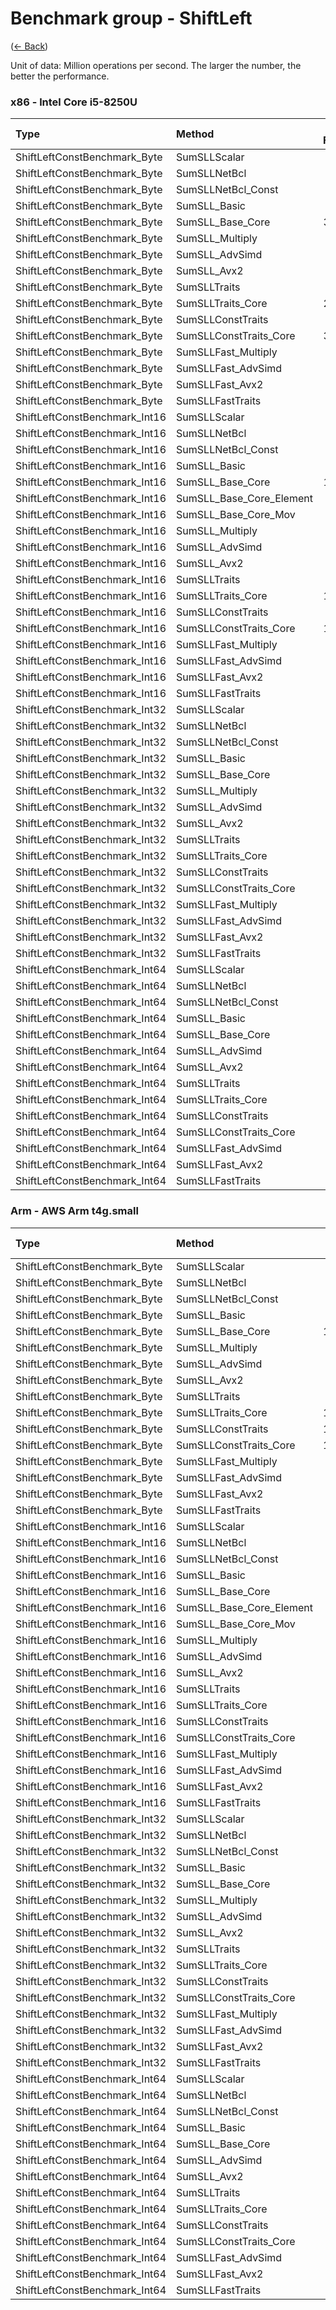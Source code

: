 # Benchmark group - ShiftLeft
([← Back](ShiftLeft.md))

Unit of data: Million operations per second. The larger the number, the better the performance.

### x86 - lntel Core i5-8250U
| Type                          | Method                   | .NET Framework | .NET Core 2.1 | .NET Core 3.1 |  .NET 5.0 |  .NET 6.0 |  .NET 7.0 |
| :---------------------------- | :----------------------- | -------------: | ------------: | ------------: | --------: | --------: | --------: |
| ShiftLeftConstBenchmark_Byte  | SumSLLScalar             |        702.989 |       707.586 |       912.995 |   958.479 |  1178.414 |  1284.920 |
| ShiftLeftConstBenchmark_Byte  | SumSLLNetBcl             |                |               |               |           |           |   986.920 |
| ShiftLeftConstBenchmark_Byte  | SumSLLNetBcl_Const       |                |               |               |           |           |   991.468 |
| ShiftLeftConstBenchmark_Byte  | SumSLL_Basic             |       6390.804 |      6624.372 |     12705.510 | 12211.638 | 13013.599 | 16328.607 |
| ShiftLeftConstBenchmark_Byte  | SumSLL_Base_Core         |      30865.116 |     30231.303 |     34508.336 | 30559.773 | 31084.857 | 16014.270 |
| ShiftLeftConstBenchmark_Byte  | SumSLL_Multiply          |       6930.163 |      7088.927 |     12869.416 | 11982.441 | 13279.775 | 15775.508 |
| ShiftLeftConstBenchmark_Byte  | SumSLL_AdvSimd           |                |               |               |           |           |           |
| ShiftLeftConstBenchmark_Byte  | SumSLL_Avx2              |                |               |     18150.707 | 15988.311 | 17462.775 | 20086.875 |
| ShiftLeftConstBenchmark_Byte  | SumSLLTraits             |       6839.084 |      7025.806 |     16527.720 | 17917.063 | 17849.148 | 20350.851 |
| ShiftLeftConstBenchmark_Byte  | SumSLLTraits_Core        |      27532.274 |     26828.943 |     34009.630 | 31183.779 | 30838.282 | 31044.717 |
| ShiftLeftConstBenchmark_Byte  | SumSLLConstTraits        |       8698.413 |      8942.308 |     20628.738 | 25220.267 | 33518.465 | 30680.398 |
| ShiftLeftConstBenchmark_Byte  | SumSLLConstTraits_Core   |      30479.708 |     29350.310 |     33637.813 | 30264.244 | 29831.199 | 32350.096 |
| ShiftLeftConstBenchmark_Byte  | SumSLLFast_Multiply      |       9301.726 |      8676.092 |     21185.978 | 20389.800 | 20579.514 | 26821.848 |
| ShiftLeftConstBenchmark_Byte  | SumSLLFast_AdvSimd       |                |               |               |           |           |           |
| ShiftLeftConstBenchmark_Byte  | SumSLLFast_Avx2          |                |               |     21778.525 | 26684.523 | 29464.590 | 31272.106 |
| ShiftLeftConstBenchmark_Byte  | SumSLLFastTraits         |       8972.513 |      8978.044 |     21090.553 | 27143.873 | 28436.339 | 31363.732 |
| ShiftLeftConstBenchmark_Int16 | SumSLLScalar             |        688.762 |       681.884 |       979.166 |   971.341 |  1103.607 |  1293.578 |
| ShiftLeftConstBenchmark_Int16 | SumSLLNetBcl             |                |               |               |           |           | 15603.602 |
| ShiftLeftConstBenchmark_Int16 | SumSLLNetBcl_Const       |                |               |               |           |           | 16713.688 |
| ShiftLeftConstBenchmark_Int16 | SumSLL_Basic             |       4336.013 |      4448.691 |      9206.985 |  9364.735 | 10592.035 | 15431.765 |
| ShiftLeftConstBenchmark_Int16 | SumSLL_Base_Core         |      16046.658 |     16052.598 |     14677.376 | 17285.330 | 17251.387 | 15909.433 |
| ShiftLeftConstBenchmark_Int16 | SumSLL_Base_Core_Element |       4179.765 |      4054.507 |      8235.392 |  9170.905 | 10011.226 | 13167.032 |
| ShiftLeftConstBenchmark_Int16 | SumSLL_Base_Core_Mov     |       3926.580 |      3929.746 |      8845.021 |  8624.911 |  9726.792 | 14168.092 |
| ShiftLeftConstBenchmark_Int16 | SumSLL_Multiply          |       4288.238 |      4370.965 |      9469.301 |  9515.880 | 10580.946 | 12023.373 |
| ShiftLeftConstBenchmark_Int16 | SumSLL_AdvSimd           |                |               |               |           |           |           |
| ShiftLeftConstBenchmark_Int16 | SumSLL_Avx2              |                |               |     14212.252 | 13795.022 | 13692.307 | 13503.724 |
| ShiftLeftConstBenchmark_Int16 | SumSLLTraits             |       4295.741 |      4429.872 |     13850.121 | 14125.173 | 14591.112 | 12550.094 |
| ShiftLeftConstBenchmark_Int16 | SumSLLTraits_Core        |      15793.797 |     16612.726 |     14115.234 | 16203.782 | 15904.696 | 10580.334 |
| ShiftLeftConstBenchmark_Int16 | SumSLLConstTraits        |       4849.121 |      4866.811 |     14288.791 | 13917.256 | 17727.500 | 14019.203 |
| ShiftLeftConstBenchmark_Int16 | SumSLLConstTraits_Core   |      16917.224 |     15479.262 |     16907.403 | 14960.127 | 17746.234 | 13419.777 |
| ShiftLeftConstBenchmark_Int16 | SumSLLFast_Multiply      |       4623.241 |      4863.332 |     12334.222 | 12958.415 | 14830.091 | 11163.718 |
| ShiftLeftConstBenchmark_Int16 | SumSLLFast_AdvSimd       |                |               |               |           |           |           |
| ShiftLeftConstBenchmark_Int16 | SumSLLFast_Avx2          |                |               |     14785.540 | 16663.593 | 13930.337 | 11743.655 |
| ShiftLeftConstBenchmark_Int16 | SumSLLFastTraits         |       4758.473 |      4910.179 |     14152.985 | 15292.245 | 14994.523 | 12929.051 |
| ShiftLeftConstBenchmark_Int32 | SumSLLScalar             |        700.389 |       703.471 |      1085.480 |  1124.277 |  1861.695 |  1920.772 |
| ShiftLeftConstBenchmark_Int32 | SumSLLNetBcl             |                |               |               |           |           |  7483.762 |
| ShiftLeftConstBenchmark_Int32 | SumSLLNetBcl_Const       |                |               |               |           |           |  7426.378 |
| ShiftLeftConstBenchmark_Int32 | SumSLL_Basic             |       2054.961 |      2098.220 |      5031.961 |  4924.451 |  4968.010 |  7103.115 |
| ShiftLeftConstBenchmark_Int32 | SumSLL_Base_Core         |       7147.102 |      7220.161 |      7298.794 |  7433.905 |  7269.351 |  7422.319 |
| ShiftLeftConstBenchmark_Int32 | SumSLL_Multiply          |       2197.576 |      2247.924 |      4963.079 |  4965.937 |  5096.160 |  5150.216 |
| ShiftLeftConstBenchmark_Int32 | SumSLL_AdvSimd           |                |               |               |           |           |           |
| ShiftLeftConstBenchmark_Int32 | SumSLL_Avx2              |                |               |      6161.886 |  6998.017 |  7099.849 |  6116.803 |
| ShiftLeftConstBenchmark_Int32 | SumSLLTraits             |       2290.570 |      2191.532 |      7200.099 |  6990.621 |  6966.909 |  6726.526 |
| ShiftLeftConstBenchmark_Int32 | SumSLLTraits_Core        |       6175.384 |      6706.747 |      8240.907 |  8866.891 |  8779.970 |  7840.156 |
| ShiftLeftConstBenchmark_Int32 | SumSLLConstTraits        |       2475.758 |      2573.044 |      7064.383 |  7720.911 |  8331.775 |  8561.389 |
| ShiftLeftConstBenchmark_Int32 | SumSLLConstTraits_Core   |       7337.960 |      7178.159 |      8561.253 |  8768.824 |  8739.208 |  8778.513 |
| ShiftLeftConstBenchmark_Int32 | SumSLLFast_Multiply      |       2375.530 |      2414.508 |      6621.280 |  6656.762 |  6206.111 |  7011.858 |
| ShiftLeftConstBenchmark_Int32 | SumSLLFast_AdvSimd       |                |               |               |           |           |           |
| ShiftLeftConstBenchmark_Int32 | SumSLLFast_Avx2          |                |               |      7245.150 |  7340.360 |  7233.623 |  7818.042 |
| ShiftLeftConstBenchmark_Int32 | SumSLLFastTraits         |       2291.540 |      2542.243 |      7328.439 |  7760.968 |  7693.780 |  8000.584 |
| ShiftLeftConstBenchmark_Int64 | SumSLLScalar             |        687.118 |       686.477 |      1083.563 |  1090.582 |  1734.873 |  2126.795 |
| ShiftLeftConstBenchmark_Int64 | SumSLLNetBcl             |                |               |               |           |           |  3666.401 |
| ShiftLeftConstBenchmark_Int64 | SumSLLNetBcl_Const       |                |               |               |           |           |  4520.260 |
| ShiftLeftConstBenchmark_Int64 | SumSLL_Basic             |        378.735 |       389.241 |       407.745 |   377.109 |   416.882 |  3848.398 |
| ShiftLeftConstBenchmark_Int64 | SumSLL_Base_Core         |        375.550 |       356.963 |       410.153 |   381.200 |   408.775 |  3613.605 |
| ShiftLeftConstBenchmark_Int64 | SumSLL_AdvSimd           |                |               |               |           |           |           |
| ShiftLeftConstBenchmark_Int64 | SumSLL_Avx2              |                |               |      3476.589 |  3448.141 |  3278.499 |  3510.332 |
| ShiftLeftConstBenchmark_Int64 | SumSLLTraits             |        378.705 |       395.834 |      3405.878 |  3410.351 |  3430.241 |  3335.470 |
| ShiftLeftConstBenchmark_Int64 | SumSLLTraits_Core        |        358.696 |       391.259 |      4138.440 |  4427.322 |  4380.972 |  4166.878 |
| ShiftLeftConstBenchmark_Int64 | SumSLLConstTraits        |        435.279 |       477.280 |      3458.963 |  3313.622 |  4181.281 |  4454.434 |
| ShiftLeftConstBenchmark_Int64 | SumSLLConstTraits_Core   |        428.363 |       472.980 |      4022.378 |  4350.820 |  4078.089 |  4230.642 |
| ShiftLeftConstBenchmark_Int64 | SumSLLFast_AdvSimd       |                |               |               |           |           |           |
| ShiftLeftConstBenchmark_Int64 | SumSLLFast_Avx2          |                |               |      3565.830 |  3766.616 |  3687.528 |  3547.678 |
| ShiftLeftConstBenchmark_Int64 | SumSLLFastTraits         |        409.370 |       297.508 |      3657.788 |  3684.556 |  3790.882 |  3556.618 |

### Arm - AWS Arm t4g.small
| Type                          | Method                   | .NET Core 3.1 |  .NET 5.0 |  .NET 6.0 |  .NET 7.0 |
| :---------------------------- | :----------------------- | ------------: | --------: | --------: | --------: |
| ShiftLeftConstBenchmark_Byte  | SumSLLScalar             |       603.706 |   610.516 |   673.546 |   886.963 |
| ShiftLeftConstBenchmark_Byte  | SumSLLNetBcl             |               |           |           | 19586.570 |
| ShiftLeftConstBenchmark_Byte  | SumSLLNetBcl_Const       |               |           |           | 19583.990 |
| ShiftLeftConstBenchmark_Byte  | SumSLL_Basic             |      5646.259 |  5672.107 |  7110.113 |  7400.491 |
| ShiftLeftConstBenchmark_Byte  | SumSLL_Base_Core         |     13055.629 | 15782.407 | 15777.964 |  7389.258 |
| ShiftLeftConstBenchmark_Byte  | SumSLL_Multiply          |      5647.400 |  5671.097 |  7045.315 |  7399.725 |
| ShiftLeftConstBenchmark_Byte  | SumSLL_AdvSimd           |               | 13222.322 | 13226.185 | 13233.450 |
| ShiftLeftConstBenchmark_Byte  | SumSLL_Avx2              |               |           |           |           |
| ShiftLeftConstBenchmark_Byte  | SumSLLTraits             |      5607.205 | 13235.621 | 13247.338 | 13227.773 |
| ShiftLeftConstBenchmark_Byte  | SumSLLTraits_Core        |     13118.993 | 15887.664 | 17003.282 | 19588.388 |
| ShiftLeftConstBenchmark_Byte  | SumSLLConstTraits        |     11208.733 | 13241.436 | 16994.514 | 19460.477 |
| ShiftLeftConstBenchmark_Byte  | SumSLLConstTraits_Core   |     14329.362 | 15885.257 | 16991.730 | 19447.305 |
| ShiftLeftConstBenchmark_Byte  | SumSLLFast_Multiply      |      9832.305 |  9949.954 | 11125.190 | 11429.354 |
| ShiftLeftConstBenchmark_Byte  | SumSLLFast_AdvSimd       |               | 15885.321 | 15895.407 | 19614.806 |
| ShiftLeftConstBenchmark_Byte  | SumSLLFast_Avx2          |               |           |           |           |
| ShiftLeftConstBenchmark_Byte  | SumSLLFastTraits         |      9866.766 | 15886.532 | 15887.817 | 19553.951 |
| ShiftLeftConstBenchmark_Int16 | SumSLLScalar             |       603.857 |   607.135 |   607.105 |   821.851 |
| ShiftLeftConstBenchmark_Int16 | SumSLLNetBcl             |               |           |           |  9880.161 |
| ShiftLeftConstBenchmark_Int16 | SumSLLNetBcl_Const       |               |           |           |  9884.262 |
| ShiftLeftConstBenchmark_Int16 | SumSLL_Basic             |      3685.026 |  4233.448 |  5621.349 |  9901.496 |
| ShiftLeftConstBenchmark_Int16 | SumSLL_Base_Core         |      7356.050 |  7867.964 |  8333.205 |  9881.348 |
| ShiftLeftConstBenchmark_Int16 | SumSLL_Base_Core_Element |      3743.090 |  4286.400 |  4951.286 |  7206.607 |
| ShiftLeftConstBenchmark_Int16 | SumSLL_Base_Core_Mov     |      3694.994 |  3964.427 |  4920.346 |  7924.840 |
| ShiftLeftConstBenchmark_Int16 | SumSLL_Multiply          |      3727.278 |  4272.425 |  5613.295 |  6124.986 |
| ShiftLeftConstBenchmark_Int16 | SumSLL_AdvSimd           |               |  6567.495 |  6548.788 |  6620.389 |
| ShiftLeftConstBenchmark_Int16 | SumSLL_Avx2              |               |           |           |           |
| ShiftLeftConstBenchmark_Int16 | SumSLLTraits             |      3824.256 |  6561.644 |  6537.762 |  9885.127 |
| ShiftLeftConstBenchmark_Int16 | SumSLLTraits_Core        |      8328.793 |  7892.546 |  7870.912 |  9881.255 |
| ShiftLeftConstBenchmark_Int16 | SumSLLConstTraits        |      7033.015 |  6635.069 |  7892.477 |  9850.836 |
| ShiftLeftConstBenchmark_Int16 | SumSLLConstTraits_Core   |      7838.663 |  7921.999 |  7886.939 |  9860.506 |
| ShiftLeftConstBenchmark_Int16 | SumSLLFast_Multiply      |      4967.933 |  5526.437 |  6459.647 |  7061.733 |
| ShiftLeftConstBenchmark_Int16 | SumSLLFast_AdvSimd       |               |  7861.443 |  7895.085 |  9862.607 |
| ShiftLeftConstBenchmark_Int16 | SumSLLFast_Avx2          |               |           |           |           |
| ShiftLeftConstBenchmark_Int16 | SumSLLFastTraits         |      5505.719 |  7843.736 |  7866.037 |  9852.284 |
| ShiftLeftConstBenchmark_Int32 | SumSLLScalar             |       746.756 |   746.217 |   748.400 |  1406.943 |
| ShiftLeftConstBenchmark_Int32 | SumSLLNetBcl             |               |           |           |  4872.472 |
| ShiftLeftConstBenchmark_Int32 | SumSLLNetBcl_Const       |               |           |           |  4859.541 |
| ShiftLeftConstBenchmark_Int32 | SumSLL_Basic             |      3224.821 |  3205.170 |  2991.012 |  4862.536 |
| ShiftLeftConstBenchmark_Int32 | SumSLL_Base_Core         |      3780.691 |  4091.668 |  3852.914 |  4865.826 |
| ShiftLeftConstBenchmark_Int32 | SumSLL_Multiply          |      2858.966 |  3211.895 |  2990.129 |  3291.103 |
| ShiftLeftConstBenchmark_Int32 | SumSLL_AdvSimd           |               |  3270.976 |  3504.041 |  3933.287 |
| ShiftLeftConstBenchmark_Int32 | SumSLL_Avx2              |               |           |           |           |
| ShiftLeftConstBenchmark_Int32 | SumSLLTraits             |      3222.900 |  3505.532 |  3249.259 |  4870.908 |
| ShiftLeftConstBenchmark_Int32 | SumSLLTraits_Core        |      4100.563 |  4114.834 |  3870.271 |  4825.955 |
| ShiftLeftConstBenchmark_Int32 | SumSLLConstTraits        |      3256.415 |  3846.424 |  3866.282 |  4832.987 |
| ShiftLeftConstBenchmark_Int32 | SumSLLConstTraits_Core   |      4088.318 |  3869.073 |  4105.409 |  4842.866 |
| ShiftLeftConstBenchmark_Int32 | SumSLLFast_Multiply      |      3475.343 |  3229.223 |  3204.317 |  3393.409 |
| ShiftLeftConstBenchmark_Int32 | SumSLLFast_AdvSimd       |               |  3264.295 |  4095.751 |  4843.690 |
| ShiftLeftConstBenchmark_Int32 | SumSLLFast_Avx2          |               |           |           |           |
| ShiftLeftConstBenchmark_Int32 | SumSLLFastTraits         |      3253.603 |  3277.264 |  4105.693 |  4860.993 |
| ShiftLeftConstBenchmark_Int64 | SumSLLScalar             |       740.847 |   742.626 |   740.883 |  1372.433 |
| ShiftLeftConstBenchmark_Int64 | SumSLLNetBcl             |               |           |           |  2447.827 |
| ShiftLeftConstBenchmark_Int64 | SumSLLNetBcl_Const       |               |           |           |  2465.779 |
| ShiftLeftConstBenchmark_Int64 | SumSLL_Basic             |       486.110 |   483.299 |   483.891 |  2462.489 |
| ShiftLeftConstBenchmark_Int64 | SumSLL_Base_Core         |       477.910 |   478.587 |   483.730 |  2463.136 |
| ShiftLeftConstBenchmark_Int64 | SumSLL_AdvSimd           |               |  1637.381 |  1637.409 |  1980.659 |
| ShiftLeftConstBenchmark_Int64 | SumSLL_Avx2              |               |           |           |           |
| ShiftLeftConstBenchmark_Int64 | SumSLLTraits             |       486.412 |  1634.506 |  1636.045 |  1980.563 |
| ShiftLeftConstBenchmark_Int64 | SumSLLTraits_Core        |       483.900 |  1969.717 |  1970.279 |  2467.329 |
| ShiftLeftConstBenchmark_Int64 | SumSLLConstTraits        |       468.705 |  1954.213 |  1969.238 |  2462.272 |
| ShiftLeftConstBenchmark_Int64 | SumSLLConstTraits_Core   |       467.634 |  1970.938 |  1972.121 |  2466.961 |
| ShiftLeftConstBenchmark_Int64 | SumSLLFast_AdvSimd       |               |  1953.192 |  2097.162 |  2465.009 |
| ShiftLeftConstBenchmark_Int64 | SumSLLFast_Avx2          |               |           |           |           |
| ShiftLeftConstBenchmark_Int64 | SumSLLFastTraits         |       467.601 |  1644.716 |  1969.802 |  2461.104 |
